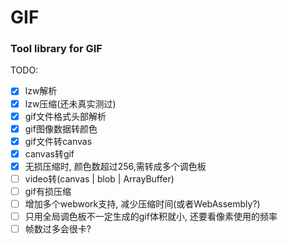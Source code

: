 # GIF

### Tool library for GIF

TODO:
- [x] lzw解析
- [x] lzw压缩(还未真实测过)
- [x] gif文件格式头部解析
- [x] gif图像数据转颜色
- [x] gif文件转canvas
- [x] canvas转gif
- [x] 无损压缩时, 颜色数超过256,需转成多个调色板
- [ ] video转(canvas | blob | ArrayBuffer)
- [ ] gif有损压缩
- [ ] 增加多个webwork支持, 减少压缩时间(或者WebAssembly?)
- [ ] 只用全局调色板不一定生成的gif体积就小, 还要看像素使用的频率
- [ ] 帧数过多会很卡?